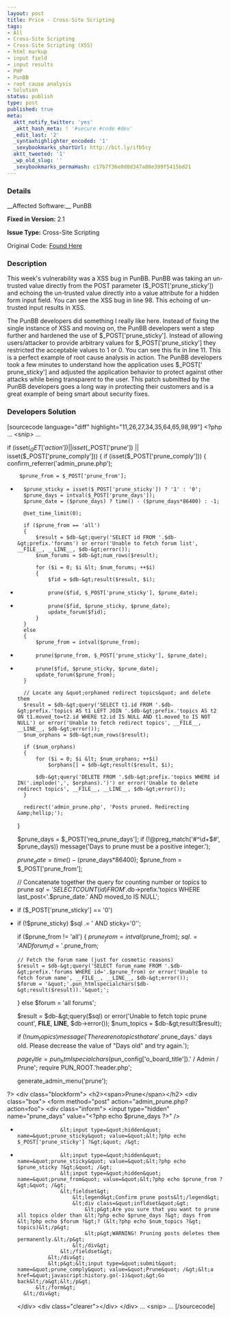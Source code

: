 ```yaml
---
layout: post
title: Price - Cross-Site Scripting
tags:
- All
- Cross-Site Scripting
- Cross-Site Scripting (XSS)
- html markup
- input field
- input results
- PHP
- PunBB
- root cause analysis
- Solution
status: publish
type: post
published: true
meta:
  aktt_notify_twitter: 'yes'
  _aktt_hash_meta: ! '#secure #code #dev'
  _edit_last: '2'
  _syntaxhighlighter_encoded: '1'
  _sexybookmarks_shortUrl: http://bit.ly/ifb5cy
  aktt_tweeted: '1'
  _wp_old_slug: ''
  _sexybookmarks_permaHash: c17b7f36e0d0d347a80e399f5415bd21
---
```

<h3>Details</h3>
__Affected Software:__ PunBB

__Fixed in Version:__  2.1

__Issue Type:__ Cross-Site Scripting

Original Code: <a title="Price" href="http://spotthevuln.com/2010/12/price/" target="_blank">Found    Here</a>
<h3>Description</h3>
This week's vulnerability was a XSS bug in PunBB. PunBB was taking an un-trusted value directly from the POST parameter ($_POST['prune_sticky']) and echoing the un-trusted value directly into a value attribute for a hidden form input field. You can see the XSS bug in line 98. This echoing of un-trusted input results in XSS.

The PunBB developers did something I really like here. Instead of fixing the single instance of XSS and moving on, the PunBB developers went a step further and hardened the use of $_POST['prune_sticky']. Instead of allowing users/attacker to provide arbitrary values for $_POST['prune_sticky'] they restricted the acceptable values to 1 or 0. You can see this fix in line 11. This is a perfect example of root cause analysis in action. The PunBB developers took a few minutes to understand how the application uses $_POST[' prune_sticky'] and adjusted the application behavior to protect against other attacks while being transparent to the user. This patch submitted by the PunBB developers goes a long way in protecting their customers and is a great example of being smart about security fixes.
<h3>Developers Solution</h3>
[sourcecode language="diff" highlight="11,26,27,34,35,64,65,98,99"]
&lt;?php
... &lt;snip&gt; ...

if (isset($_GET['action']) || isset($_POST['prune']) || isset($_POST['prune_comply']))
{
	if (isset($_POST['prune_comply']))
	{
		confirm_referrer('admin_prune.php');

		$prune_from = $_POST['prune_from'];
+		$prune_sticky = isset($_POST['prune_sticky']) ? '1' : '0';
		$prune_days = intval($_POST['prune_days']);
		$prune_date = ($prune_days) ? time() - ($prune_days*86400) : -1;

		@set_time_limit(0);

		if ($prune_from == 'all')
		{
			$result = $db-&gt;query('SELECT id FROM '.$db-&gt;prefix.'forums') or error('Unable to fetch forum list', __FILE__, __LINE__, $db-&gt;error());
			$num_forums = $db-&gt;num_rows($result);

			for ($i = 0; $i &lt; $num_forums; ++$i)
			{
				$fid = $db-&gt;result($result, $i);

-				prune($fid, $_POST['prune_sticky'], $prune_date);
+				prune($fid, $prune_sticky, $prune_date);
				update_forum($fid);
			}
		}
		else
		{
			$prune_from = intval($prune_from);
-			prune($prune_from, $_POST['prune_sticky'], $prune_date);
+			prune($fid, $prune_sticky, $prune_date);
			update_forum($prune_from);
		}

		// Locate any &quot;orphaned redirect topics&quot; and delete them
		$result = $db-&gt;query('SELECT t1.id FROM '.$db-&gt;prefix.'topics AS t1 LEFT JOIN '.$db-&gt;prefix.'topics AS t2 ON t1.moved_to=t2.id WHERE t2.id IS NULL AND t1.moved_to IS NOT NULL') or error('Unable to fetch redirect topics', __FILE__, __LINE__, $db-&gt;error());
		$num_orphans = $db-&gt;num_rows($result);

		if ($num_orphans)
		{
			for ($i = 0; $i &lt; $num_orphans; ++$i)
				$orphans[] = $db-&gt;result($result, $i);

			$db-&gt;query('DELETE FROM '.$db-&gt;prefix.'topics WHERE id IN('.implode(',', $orphans).')') or error('Unable to delete redirect topics', __FILE__, __LINE__, $db-&gt;error());
		}

		redirect('admin_prune.php', 'Posts pruned. Redirecting &amp;hellip;');
	}


	$prune_days = $_POST['req_prune_days'];
	if (!@preg_match('#^\d+$#', $prune_days))
		message('Days to prune must be a positive integer.');

	$prune_date = time() - ($prune_days*86400);
	$prune_from = $_POST['prune_from'];

	// Concatenate together the query for counting number or topics to prune
	$sql = 'SELECT COUNT(id) FROM '.$db-&gt;prefix.'topics WHERE last_post&lt;'.$prune_date.' AND moved_to IS NULL';

-	if ($_POST['prune_sticky'] == '0')
+	if (!$prune_sticky)
		$sql .= ' AND sticky=\'0\'';

	if ($prune_from != 'all')
	{
		$prune_from = intval($prune_from);
		$sql .= ' AND forum_id='.$prune_from;

		// Fetch the forum name (just for cosmetic reasons)
		$result = $db-&gt;query('SELECT forum_name FROM '.$db-&gt;prefix.'forums WHERE id='.$prune_from) or error('Unable to fetch forum name', __FILE__, __LINE__, $db-&gt;error());
		$forum = '&quot;'.pun_htmlspecialchars($db-&gt;result($result)).'&quot;';
	}
	else
		$forum = 'all forums';

	$result = $db-&gt;query($sql) or error('Unable to fetch topic prune count', __FILE__, __LINE__, $db-&gt;error());
	$num_topics = $db-&gt;result($result);

	if (!$num_topics)
		message('There are no topics that are '.$prune_days.' days old. Please decrease the value of &quot;Days old&quot; and try again.');


	$page_title = pun_htmlspecialchars($pun_config['o_board_title']).' / Admin / Prune';
	require PUN_ROOT.'header.php';

	generate_admin_menu('prune');

?&gt;
	&lt;div class=&quot;blockform&quot;&gt;
		&lt;h2&gt;&lt;span&gt;Prune&lt;/span&gt;&lt;/h2&gt;
		&lt;div class=&quot;box&quot;&gt;
			&lt;form method=&quot;post&quot; action=&quot;admin_prune.php?action=foo&quot;&gt;
				&lt;div class=&quot;inform&quot;&gt;
					&lt;input type=&quot;hidden&quot; name=&quot;prune_days&quot; value=&quot;&lt;?php echo $prune_days ?&gt;&quot; /&gt;
-					&lt;input type=&quot;hidden&quot; name=&quot;prune_sticky&quot; value=&quot;&lt;?php echo $_POST['prune_sticky'] ?&gt;&quot; /&gt;
+					&lt;input type=&quot;hidden&quot; name=&quot;prune_sticky&quot; value=&quot;&lt;?php echo $prune_sticky ?&gt;&quot; /&gt;
					&lt;input type=&quot;hidden&quot; name=&quot;prune_from&quot; value=&quot;&lt;?php echo $prune_from ?&gt;&quot; /&gt;
					&lt;fieldset&gt;
						&lt;legend&gt;Confirm prune posts&lt;/legend&gt;
						&lt;div class=&quot;infldset&quot;&gt;
							&lt;p&gt;Are you sure that you want to prune all topics older than &lt;?php echo $prune_days ?&gt; days from &lt;?php echo $forum ?&gt;? (&lt;?php echo $num_topics ?&gt; topics)&lt;/p&gt;
							&lt;p&gt;WARNING! Pruning posts deletes them permanently.&lt;/p&gt;
						&lt;/div&gt;
					&lt;/fieldset&gt;
				&lt;/div&gt;
				&lt;p&gt;&lt;input type=&quot;submit&quot; name=&quot;prune_comply&quot; value=&quot;Prune&quot; /&gt;&lt;a href=&quot;javascript:history.go(-1)&quot;&gt;Go back&lt;/a&gt;&lt;/p&gt;
			&lt;/form&gt;
		&lt;/div&gt;
	&lt;/div&gt;
	&lt;div class=&quot;clearer&quot;&gt;&lt;/div&gt;
&lt;/div&gt;
... &lt;snip&gt; ...
[/sourcecode]
